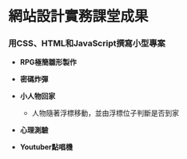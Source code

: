 # 網站設計實務課堂成果
### 用CSS、HTML和JavaScript撰寫小型專案

* **RPG極簡雛形製作**
* **密碼炸彈**
* **小人物回家**
	* 人物隨著浮標移動，並由浮標位子判斷是否到家 

* **心理測驗**
* **Youtuber點唱機**
